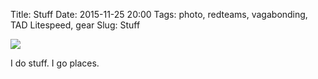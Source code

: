 Title: Stuff
Date: 2015-11-25 20:00
Tags: photo, redteams, vagabonding, TAD Litespeed, gear
Slug: Stuff

<img src="{static}/media/images/2015-11-25 stuff.jpg" class="align-center" loading="lazy" />

I do stuff. I go places.
